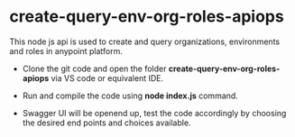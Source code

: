 # create-query-env-org-roles-apiops


This node js api is used to create and query organizations, environments and roles in anypoint platform.


* Clone the git code and open the folder **create-query-env-org-roles-apiops** via VS code or equivalent IDE. 

* Run and compile the code using **node index.js** command.

* Swagger UI will be openend up, test the code accordingly by choosing the desired end points and choices available.


